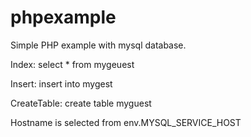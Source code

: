# phpexample

Simple PHP example with mysql database.

Index: select * from mygeuest

Insert: insert into mygest

CreateTable: create table myguest

Hostname is selected from env.MYSQL_SERVICE_HOST

